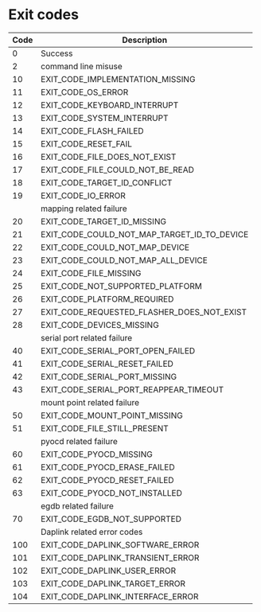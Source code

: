 # Exit codes
|Code|Description|
|----|-----------|
|0|Success|
|2|command line misuse|
|10|EXIT_CODE_IMPLEMENTATION_MISSING|
|11|EXIT_CODE_OS_ERROR|
|12|EXIT_CODE_KEYBOARD_INTERRUPT|
|13|EXIT_CODE_SYSTEM_INTERRUPT|
|14|EXIT_CODE_FLASH_FAILED|
|15|EXIT_CODE_RESET_FAIL|
|16|EXIT_CODE_FILE_DOES_NOT_EXIST|
|17|EXIT_CODE_FILE_COULD_NOT_BE_READ|
|18|EXIT_CODE_TARGET_ID_CONFLICT|
|19|EXIT_CODE_IO_ERROR|
||mapping related failure|
|20|EXIT_CODE_TARGET_ID_MISSING|
|21|EXIT_CODE_COULD_NOT_MAP_TARGET_ID_TO_DEVICE|
|22|EXIT_CODE_COULD_NOT_MAP_DEVICE|
|23|EXIT_CODE_COULD_NOT_MAP_ALL_DEVICE|
|24|EXIT_CODE_FILE_MISSING|
|25|EXIT_CODE_NOT_SUPPORTED_PLATFORM|
|26|EXIT_CODE_PLATFORM_REQUIRED|
|27|EXIT_CODE_REQUESTED_FLASHER_DOES_NOT_EXIST|
|28|EXIT_CODE_DEVICES_MISSING|
||serial port related failure |
|40|EXIT_CODE_SERIAL_PORT_OPEN_FAILED|
|41|EXIT_CODE_SERIAL_RESET_FAILED|
|42|EXIT_CODE_SERIAL_PORT_MISSING|
|43|EXIT_CODE_SERIAL_PORT_REAPPEAR_TIMEOUT|
||mount point related failure|
|50|EXIT_CODE_MOUNT_POINT_MISSING|
|51|EXIT_CODE_FILE_STILL_PRESENT|
||pyocd related failure|
|60|EXIT_CODE_PYOCD_MISSING|
|61|EXIT_CODE_PYOCD_ERASE_FAILED|
|62|EXIT_CODE_PYOCD_RESET_FAILED|
|63|EXIT_CODE_PYOCD_NOT_INSTALLED|
||egdb related failure|
|70|EXIT_CODE_EGDB_NOT_SUPPORTED|
||Daplink related error codes|
|100|EXIT_CODE_DAPLINK_SOFTWARE_ERROR|
|101|EXIT_CODE_DAPLINK_TRANSIENT_ERROR|
|102|EXIT_CODE_DAPLINK_USER_ERROR|
|103|EXIT_CODE_DAPLINK_TARGET_ERROR|
|104|EXIT_CODE_DAPLINK_INTERFACE_ERROR|
